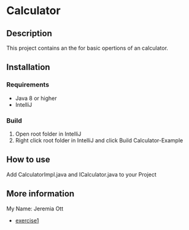 # Calculator

## Description
This project contains an the for basic opertions of an calculator.

## Installation
### Requirements
- Java 8 or higher
- IntelliJ

### Build
1. Open root folder in IntelliJ
2. Right click root folder in IntelliJ and click Build Calculator-Example

## How to use
Add CalculatorImpl.java and ICalculator.java to your Project

## More information
My Name: Jeremia Ott

- [exercise1](exercise1.md)